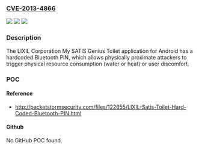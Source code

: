 ### [CVE-2013-4866](https://cve.mitre.org/cgi-bin/cvename.cgi?name=CVE-2013-4866)
![](https://img.shields.io/static/v1?label=Product&message=n%2Fa&color=blue)
![](https://img.shields.io/static/v1?label=Version&message=n%2Fa&color=blue)
![](https://img.shields.io/static/v1?label=Vulnerability&message=n%2Fa&color=brighgreen)

### Description

The LIXIL Corporation My SATIS Genius Toilet application for Android has a hardcoded Bluetooth PIN, which allows physically proximate attackers to trigger physical resource consumption (water or heat) or user discomfort.

### POC

#### Reference
- http://packetstormsecurity.com/files/122655/LIXIL-Satis-Toilet-Hard-Coded-Bluetooth-PIN.html

#### Github
No GitHub POC found.

